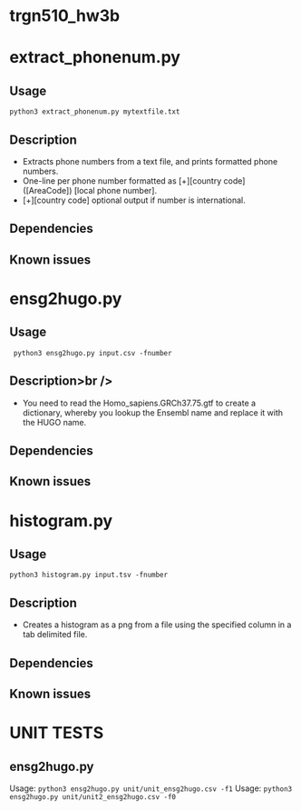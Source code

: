 # trgn510_hw3b
# extract_phonenum.py<br />
## Usage<br />
`python3 extract_phonenum.py mytextfile.txt`<br />
## Description<br />
* Extracts phone numbers from a text file, and prints formatted phone numbers.<br />
* One-line per phone number formatted as [+][country code] ([AreaCode]) [local phone number].<br />
* [+][country code] optional output if number is international. <br />
## Dependencies<br />
## Known issues<br />

# ensg2hugo.py<br />
## Usage<br />
` python3 ensg2hugo.py input.csv -fnumber`<br />
## Description>br />
* You need to read the Homo_sapiens.GRCh37.75.gtf to create a dictionary, whereby you lookup the Ensembl name and replace it with the HUGO name.<br />
## Dependencies<br />
## Known issues<br />

# histogram.py<br />
## Usage<br />
`python3 histogram.py input.tsv -fnumber`
## Description<br />
* Creates a histogram as a png from a file using the specified column in a tab delimited file.<br />
## Dependencies<br />
## Known issues<br />


# UNIT TESTS<br />
## ensg2hugo.py<br />
  Usage: `python3 ensg2hugo.py unit/unit_ensg2hugo.csv -f1`
  Usage: `python3 ensg2hugo.py unit/unit2_ensg2hugo.csv -f0`
